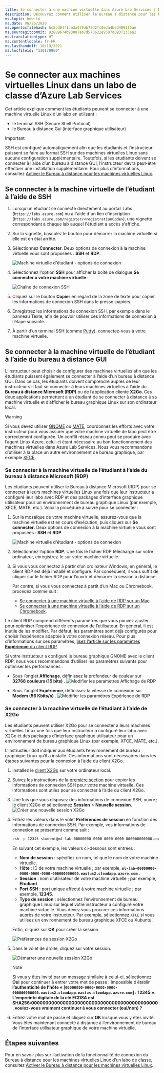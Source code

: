 ```yaml
---
title: Se connecter à une machine virtuelle dans Azure Lab Services | Microsoft Docs
description: Découvrez comment utiliser le Bureau à distance pour les machines virtuelles Linux dans un labo dans Azure Lab Services.
ms.topic: how-to
ms.date: 06/26/2020
ms.openlocfilehash: 6c8cd04f1ca3a070db73d2fc0eda4b6d4091f6ae
ms.sourcegitcommit: 92889674b93087ab7d573622e9587d0937233aa2
ms.translationtype: HT
ms.contentlocale: fr-FR
ms.lasthandoff: 10/19/2021
ms.locfileid: "130179960"
---
```

# <a name="connect-to-linux-virtual-machines-in-a-classroom-lab-of-azure-lab-services"></a>Se connecter aux machines virtuelles Linux dans un labo de classe d’Azure Lab Services
Cet article explique comment les étudiants peuvent se connecter à une machine virtuelle Linux d’un labo en utilisant :
- le terminal SSH (Secure Shell Protocol)
- le Bureau à distance Gui (interface graphique utilisateur)

> [!IMPORTANT] 
> SSH est configuré automatiquement afin que les étudiants et l’instructeur puissent se faire au format SSH sur des machines virtuelles Linux sans aucune configuration supplémentaire. Toutefois, si les étudiants doivent se connecter à l’aide d’un bureau à distance GUI, l’instructeur devra peut-être effectuer une installation supplémentaire.  Pour plus d’informations, consultez [Activer le Bureau à distance pour les machines virtuelles Linux](how-to-enable-remote-desktop-linux.md).

## <a name="connect-to-the-student-vm-using-ssh"></a>Se connecter à la machine virtuelle de l’étudiant à l’aide de SSH

1. Lorsqu’un étudiant se connecte directement au portail Labs (`https://labs.azure.com`) ou à l'aide d'un lien d’inscription (`https://labs.azure.com/register/<registrationCode>`), une vignette correspondant à chaque lab auquel l'étudiant a accès s'affiche. 
   
1. Sur la vignette, basculez le bouton pour démarrer la machine virtuelle si elle est en état arrêté. 

2. Sélectionnez **Connecter**. Deux options de connexion à la machine virtuelle vous sont proposées : **SSH** et **RDP**.

    ![Machine virtuelle d'étudiant - options de connexion](./media/how-to-enable-remote-desktop-linux/student-vm-connect-options.png)

3. Sélectionnez l'option **SSH** pour afficher la boîte de dialogue **Se connecter à votre machine virtuelle** :  

    ![Chaîne de connexion SSH](./media/how-to-enable-remote-desktop-linux/ssh-connection-string.png)

4. Cliquez sur le bouton **Copier** en regard de la zone de texte pour copier les informations de connexion SSH dans le presse-papiers. 

5. Enregistrez les informations de connexion SSH, par exemple dans le panneau Texte, afin de pouvoir utiliser ces informations de connexion à l’étape suivante.

6. À partir d’un terminal SSH (comme [Putty](https://www.putty.org/)), connectez-vous à votre machine virtuelle.

## <a name="connect-to-the-student-vm-using-gui-remote-desktop"></a>Se connecter à la machine virtuelle de l’étudiant à l’aide du bureau à distance GUI
L’instructeur peut choisir de configurer des machines virtuelles afin que les étudiants puissent également se connecter à l’aide d’un bureau à distance GUI.  Dans ce cas, les étudiants doivent comprendre auprès de leur instructeur s’il faut se connecter à leurs machines virtuelles à l’aide du **Bureau à distance Microsoft (RDP)** ou de l’application cliente **X2Go**.  Ces deux applications permettent à un étudiant de se connecter à distance à sa machine virtuelle et d’afficher le bureau graphique Linux sur son ordinateur local.

> [!WARNING]
>  Si vous devez utiliser [GNOME](https://www.gnome.org/) ou [MATE](https://mate-desktop.org/), coordonnez les efforts avec votre instructeur pour vous assurer que votre machine virtuelle de labo peut être correctement configurée.  Un conflit réseau connu peut se produire avec l’agent Linux Azure, celui-ci étant nécessaire au bon fonctionnement des machines virtuelles dans Azure Lab Services.  Nous vous recommandons d’utiliser à la place un autre environnement de bureau graphique, par exemple [XFCE](https://www.xfce.org/).

### <a name="connect-to-the-student-vm-using-microsoft-remote-desktop-rdp"></a>Se connecter à la machine virtuelle de l’étudiant à l’aide du bureau à distance Microsoft (RDP)
Les étudiants peuvent utiliser le Bureau à distance Microsoft (RDP) pour se connecter à leurs machines virtuelles Linux une fois que leur instructeur a configuré leur labo avec RDP et des packages d’interface graphique utilisateur pour un environnement de bureau graphique Linux (par exemple, XFCE, MATE, etc.). Voici la procédure à suivre pour se connecter : 

1. Sur la mosaïque de votre machine virtuelle, assurez-vous que la machine virtuelle est en cours d’exécution, puis cliquez sur **Se connecter**. Deux options de connexion à la machine virtuelle vous sont proposées : **SSH** et **RDP**.

    ![Machine virtuelle d'étudiant - options de connexion](./media/how-to-enable-remote-desktop-linux/student-vm-connect-options.png)
2. Sélectionnez l’option **RDP**.  Une fois le fichier RDP téléchargé sur votre ordinateur, enregistrez-le sur votre machine virtuelle.

3. Si vous vous connectez à partir d’un ordinateur Windows, en général, le client RDP est déjà installé et configuré.  Par conséquent, il vous suffit de cliquer sur le fichier RDP pour l’ouvrir et démarrer la session à distance.

    Par contre, si vous vous connectez à partit d’un Mac ou Chromebook, procédez comme suit :
   - [Se connecter à une machine virtuelle à l’aide de RDP sur un Mac](connect-virtual-machine-mac-remote-desktop.md).
   - [Se connecter à une machine virtuelle à l’aide de RDP sur un Chromebook](connect-virtual-machine-chromebook-remote-desktop.md).

Le client RDP comprend différents paramètres que vous pouvez ajuster pour optimiser l’expérience de connexion de l’utilisateur.  En général, il est inutile de les modifier.  Par défaut, les paramètres sont déjà configurés pour choisir l’expérience adaptée à votre connexion réseau.  Pour plus d’informations sur ces paramètres, [lisez l’article sur les paramètres **Expérience** du client RDP](/windows-server/administration/performance-tuning/role/remote-desktop/session-hosts#client-experience-settings).

Si votre instructeur a configuré le bureau graphique GNOME avec le client RDP, nous vous recommandons d’utiliser les paramètres suivants pour optimiser les performances :
- Sous l’onglet **Affichage**, définissez la profondeur de couleur sur **32768 couleurs (15 bits)** .
    ![Modifier les paramètres Affichage de RDP](./media/how-to-enable-remote-desktop-linux/rdp-display-settings.png)

- Sous l’onglet **Expérience**, définissez la vitesse de connexion sur **Modem (56 Kbits/s)** .
    ![Modifier les paramètres Expérience de RDP](./media/how-to-enable-remote-desktop-linux/rdp-experience-settings.png)

### <a name="connect-to-the-student-vm-using-x2go"></a>Se connecter à la machine virtuelle de l’étudiant à l’aide de X2Go
Les étudiants peuvent utiliser X2Go pour se connecter à leurs machines virtuelles Linux une fois que leur instructeur a configuré leur labo avec X2Go et des packages d’interface graphique utilisateur pour un environnement de bureau graphique Linux (par exemple, XFCE, MATE, etc.).

L’instructeur doit indiquer aux étudiants l’environnement de bureau graphique Linux qu’il a installé.  Ces informations sont nécessaires dans les étapes suivantes pour la connexion à l’aide du client X2Go.

1. Installez le [client X2Go](https://wiki.x2go.org/doku.php/doc:installation:x2goclient) sur votre ordinateur local.

1. Suivez les instructions de la [première section](how-to-use-remote-desktop-linux-student.md#connect-to-the-student-vm-using-ssh) pour copier les informations de connexion SSH pour votre machine virtuelle.  Ces informations sont utiles pour se connecter à l’aide du client X2Go.

1. Une fois que vous disposez des informations de connexion SSH, ouvrez le client X2Go et sélectionnez **Session** > **Nouvelle session**.
   ![Créer une nouvelle session X2Go](./media/how-to-use-classroom-lab/x2go-new-session.png)

1. Entrez les valeurs dans le volet **Préférences de session** en fonction des informations de connexion SSH.  Par exemple, vos informations de connexion se présentent comme suit :

    ```bash
    ssh -p 12345 student@ml-lab-00000000-0000-0000-0000-000000000000.eastus2.cloudapp.azure.com
    ```

    En suivant cet exemple, les valeurs ci-dessous sont entrées :

   - **Nom de session** : spécifiez un nom, tel que le nom de votre machine virtuelle.
   - **Hôte** : ID de votre machine virtuelle ; par exemple, **`ml-lab-00000000-0000-0000-0000-000000000000.eastus2.cloudapp.azure.com`** .
   - **Session** : nom d’utilisateur de votre machine virtuelle ; par exemple, **Étudiant**.
   - **Port SSH** : port unique affecté à votre machine virtuelle ; par exemple, **12345**.
   - **Type de session** : sélectionnez l’environnement de bureau graphique Linux sur lequel votre instructeur a configuré votre machine virtuelle.  Vous devez vous procurer ces informations auprès de votre instructeur.  Par exemple, sélectionnez `XFCE` si vous utilisez un environnement de bureau graphique XFCE ou Xubuntu.
        

    Enfin, cliquez sur **OK** pour créer la session.

    ![Préférences de session X2Go](./media/how-to-use-classroom-lab/x2go-session-preferences.png)

1.  Dans le volet de droite, cliquez sur votre session.

    ![Démarrer une nouvelle session X2Go](./media/how-to-use-classroom-lab/x2go-start-session.png)

    > [!NOTE] 
    > Si vous y êtes invité par un message similaire à celui-ci, sélectionnez **Oui** pour continuer à entrer votre mot de passe : Impossible d’établir **l’authenticité de l’hôte « [`00000000-0000-0000-0000-000000000000.eastus2.cloudapp.eastus.cloudapp.azure.com`] : 12345 ».  L’empreinte digitale de la clé ECDSA est SHA256:00000000000000000000000000000000000000000000. voulez-vous vraiment continuer à vous connecter (oui/non) ?**

2. Entrez votre mot de passe et cliquez sur **OK** lorsque vous y êtes invité.  Vous êtes maintenant connecté à distance à l’environnement de bureau de l’interface utilisateur graphique de votre machine virtuelle.

## <a name="next-steps"></a>Étapes suivantes
Pour en savoir plus sur l’activation de la fonctionnalité de connexion du Bureau à distance pour les machines virtuelles Linux d’un labo de classe, consultez [Activer le Bureau à distance pour les machines virtuelles Linux](how-to-enable-remote-desktop-linux.md). 

